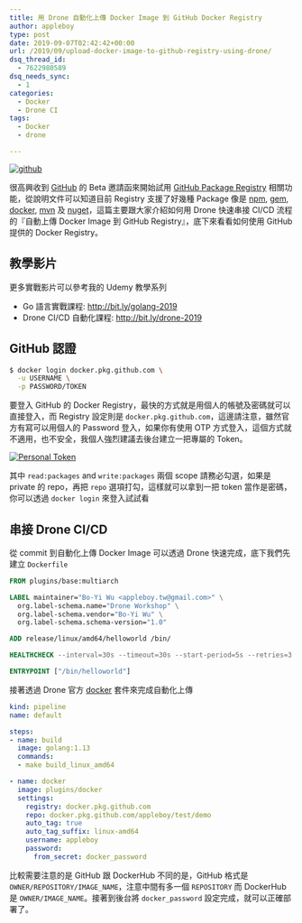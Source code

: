 ```yaml
---
title: 用 Drone 自動化上傳 Docker Image 到 GitHub Docker Registry
author: appleboy
type: post
date: 2019-09-07T02:42:42+00:00
url: /2019/09/upload-docker-image-to-github-registry-using-drone/
dsq_thread_id:
  - 7622980589
dsq_needs_sync:
  - 1
categories:
  - Docker
  - Drone CI
tags:
  - Docker
  - drone

---
```

[![github][1]][1]

很高興收到 [GitHub][2] 的 Beta 邀請函來開始試用 [GitHub Package Registry][3] 相關功能，從說明文件可以知道目前 Registry 支援了好幾種 Package 像是 [npm][4], [gem][5], [docker][6], [mvn][7] 及 [nuget][8]，這篇主要跟大家介紹如何用 Drone 快速串接 CI/CD 流程的『自動上傳 Docker Image 到 GitHub Registry』，底下來看看如何使用 GitHub 提供的 Docker Registry。

<!--more-->

## 教學影片

更多實戰影片可以參考我的 Udemy 教學系列

  * Go 語言實戰課程: <http://bit.ly/golang-2019>
  * Drone CI/CD 自動化課程: <http://bit.ly/drone-2019>

## GitHub 認證

```bash
$ docker login docker.pkg.github.com \
  -u USERNAME \
  -p PASSWORD/TOKEN
```

要登入 GitHub 的 Docker Registry，最快的方式就是用個人的帳號及密碼就可以直接登入，而 Registry 設定則是 `docker.pkg.github.com`，這邊請注意，雖然官方有寫可以用個人的 Password 登入，如果你有使用 OTP 方式登入，這個方式就不適用，也不安全，我個人強烈建議去後台建立一把專屬的 Token。

[![Personal Token][9]][9]

其中 `read:packages` and `write:packages` 兩個 scope 請務必勾選，如果是 private 的 repo，再把 `repo` 選項打勾，這樣就可以拿到一把 token 當作是密碼，你可以透過 `docker login` 來登入試試看

## 串接 Drone CI/CD

從 commit 到自動化上傳 Docker Image 可以透過 Drone 快速完成，底下我們先建立 `Dockerfile`

```dockerfile
FROM plugins/base:multiarch

LABEL maintainer="Bo-Yi Wu <appleboy.tw@gmail.com>" \
  org.label-schema.name="Drone Workshop" \
  org.label-schema.vendor="Bo-Yi Wu" \
  org.label-schema.schema-version="1.0"

ADD release/linux/amd64/helloworld /bin/

HEALTHCHECK --interval=30s --timeout=30s --start-period=5s --retries=3 CMD [ "/bin/helloworld", "-ping" ]

ENTRYPOINT ["/bin/helloworld"]
```

接著透過 Drone 官方 [docker][10] 套件來完成自動化上傳

```yaml
kind: pipeline
name: default

steps:
- name: build
  image: golang:1.13
  commands:
  - make build_linux_amd64

- name: docker
  image: plugins/docker
  settings:
    registry: docker.pkg.github.com
    repo: docker.pkg.github.com/appleboy/test/demo
    auto_tag: true
    auto_tag_suffix: linux-amd64
    username: appleboy
    password:
      from_secret: docker_password
```

比較需要注意的是 GitHub 跟 DockerHub 不同的是，GitHub 格式是 `OWNER/REPOSITORY/IMAGE_NAME`，注意中間有多一個 `REPOSITORY` 而 DockerHub 是 `OWNER/IMAGE_NAME`。接著到後台將 `docker_password` 設定完成，就可以正確部署了。

 [1]: https://lh3.googleusercontent.com/tR9wbUwpzzbEUnDDsZlo0jnL1AaTZRLo-T4D7Dz-PE5mN9cj6vQ94bJVzoOdUPlZtJEjxkxJvCe5WFgzKyclj94HBZdo9FMCnY5_b98ZG88pGN5v9A6jLSbY-dnz2oetLiuSi1pYI7E=w1920-h1080 "github"
 [2]: https://github.com
 [3]: https://help.github.com/en/articles/about-github-package-registry
 [4]: https://help.github.com/en/articles/configuring-npm-for-use-with-github-package-registry/
 [5]: https://help.github.com/en/articles/configuring-rubygems-for-use-with-github-package-registry/
 [6]: https://help.github.com/en/articles/configuring-docker-for-use-with-github-package-registry/
 [7]: https://help.github.com/en/articles/configuring-apache-maven-for-use-with-github-package-registry/
 [8]: https://help.github.com/en/articles/configuring-nuget-for-use-with-github-package-registry/
 [9]: https://lh3.googleusercontent.com/wLdNdGGODCbl1RKxsIg4SANzxrivIIH-IJA2zKd4FfWhtFRoVykQD4qs0GbxbOrZJuKooRhmI6R8WM0r41rDo0Asv7NdObXfGorcORR7YhYPlko91P22kXHgIMlRL1-WdnOkxtGxOo0=w1920-h1080 "Personal Token"
 [10]: http://plugins.drone.io/drone-plugins/drone-docker/